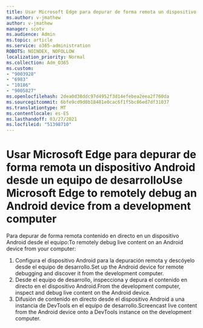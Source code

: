 ```yaml
---
title: Usar Microsoft Edge para depurar de forma remota un dispositivo Android desde un equipo de desarrollo
ms.author: v-jmathew
author: v-jmathew
manager: scotv
ms.audience: Admin
ms.topic: article
ms.service: o365-administration
ROBOTS: NOINDEX, NOFOLLOW
localization_priority: Normal
ms.collection: Adm_O365
ms.custom:
- "9003928"
- "6983"
- "10186"
- "9005827"
ms.openlocfilehash: 2dea0d38ddc97d4952f3d14efebea2eea2f760da
ms.sourcegitcommit: 6bfe9cd9d0b18481e0cac6f1f5bc86ed7df31037
ms.translationtype: MT
ms.contentlocale: es-ES
ms.lasthandoff: 03/27/2021
ms.locfileid: "51398710"
---
```

# <a name="use-microsoft-edge-to-remotely-debug-an-android-device-from-a-development-computer"></a><span data-ttu-id="6a63e-102">Usar Microsoft Edge para depurar de forma remota un dispositivo Android desde un equipo de desarrollo</span><span class="sxs-lookup"><span data-stu-id="6a63e-102">Use Microsoft Edge to remotely debug an Android device from a development computer</span></span>

<span data-ttu-id="6a63e-103">Para depurar de forma remota contenido en directo en un dispositivo Android desde el equipo:</span><span class="sxs-lookup"><span data-stu-id="6a63e-103">To remotely debug live content on an Android device from your computer:</span></span>

1. <span data-ttu-id="6a63e-104">Configura el dispositivo Android para la depuración remota y descóyelo desde el equipo de desarrollo.</span><span class="sxs-lookup"><span data-stu-id="6a63e-104">Set up the Android device for remote debugging and discover it from the development computer.</span></span>
2. <span data-ttu-id="6a63e-105">Desde el equipo de desarrollo, inspecciona y depura el contenido en directo en el dispositivo Android.</span><span class="sxs-lookup"><span data-stu-id="6a63e-105">From the development computer, inspect and debug live content on the Android device.</span></span>
3. <span data-ttu-id="6a63e-106">Difusión de contenido en directo desde el dispositivo Android a una instancia de DevTools en el equipo de desarrollo.</span><span class="sxs-lookup"><span data-stu-id="6a63e-106">Screencast live content from the Android device onto a DevTools instance on the development computer.</span></span>

